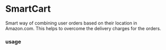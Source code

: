 # SmartCart
Smart way of combining user orders based on their location in Amazon.com. This helps to overcome the delivery charges for the orders.

### usage
